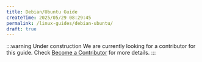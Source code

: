 ```yaml
---
title: Debian/Ubuntu Guide
createTime: 2025/05/29 08:29:45
permalink: /linux-guides/debian-ubuntu/
draft: true
---
```


<!-- ::::card-grid

:::card title="Author(s)" icon="fluent-emoji:writing-hand"


:::

:::card title="Co-author(s)" icon="fluent-emoji:two-hearts"


:::

:::: -->

:::warning Under construction
We are currently looking for a contributor for this guide. Check [Become a Contributor](../about/contributions/README.md) for more details.
:::
